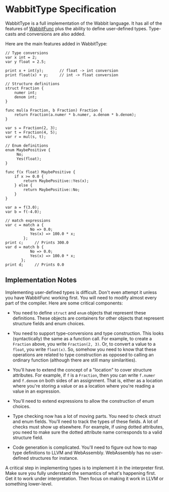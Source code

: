 # WabbitType Specification

WabbitType is a full implementation of the Wabbit language.  It has
all of the features of [WabbitFunc](WabbitFunc.md) plus the ability to
define user-defined types.  Type-casts and conversions are also added.

Here are the main features added in WabbitType:

```
// Type conversions
var x int = 2;
var y float = 2.5;

print x + int(y);       // float -> int conversion
print float(x) + y;     // int -> float conversion

// Structure definitions
struct Fraction {
    numer int;
    denom int;
}

func mul(a Fraction, b Fraction) Fraction {
    return Fraction(a.numer * b.numer, a.denom * b.denom);
}

var s = Fraction(2, 3);
var t = Fraction(4, 5);
var r = mul(s, t);

// Enum definitions
enum MaybePositive {
     No;
     Yes(float);
}

func f(x float) MaybePositive {
    if x >= 0.0 {
        return MaybePositive::Yes(x);
    } else {
        return MaybePositive::No;
    }
}

var a = f(3.0);
var b = f(-4.0);

// match expressions
var c = match a {
           No => 0.0;
           Yes(x) => 100.0 * x;
        };
print c;     // Prints 300.0
var d = match b {
           No => 0.0;
           Yes(x) => 100.0 * x;
       };
print d;     // Prints 0.0
```

## Implementation Notes

Implementing user-defined types is difficult.  Don't even attempt it
unless you have WabbitFunc working first.  You will need to modify
almost every part of the compiler.  Here are some critical components:

* You need to define `struct` and `enum` objects that represent these
  definitions.  These objects are containers for other objects that
  represent structure fields and enum choices.

* You need to support type-conversions and type construction.  This
  looks (syntactically) the same as a function call.  For example, to
  create a `Fraction` above, you write `Fraction(2, 3)`.  Or, to
  convert a value to a `float`, you write `float(x)`.  So, somehow you
  need to know that these operations are related to type construction
  as opposed to calling an ordinary function (although there are still
  many similarities).

* You'll have to extend the concept of a "location" to cover structure
  attributes.  For example, if `f` is a `Fraction`, then you can write
  `f.numer` and `f.denom` on both sides of an assignment.  That is,
  either as a location where you're storing a value or as a location
  where you're reading a value in an expression.

* You'll need to extend expressions to allow the construction of enum
  choices.

* Type checking now has a lot of moving parts.  You need to check
  struct and enum fields. You'll need to track the types of these
  fields. A lot of checks must show up elsewhere. For example, if
  using dotted attributes, you need to make sure the dotted attribute
  name corresponds to a valid structure field.

* Code generation is complicated.  You'll need to figure out how to
  map type definitions to LLVM and WebAssembly.  WebAssembly has no
  user-defined structures for instance.

A critical step in implementing types is to implement it in the
interpreter first. Make sure you fully understand the semantics of
what's happening first.  Get it to work under interpretation.  Then
focus on making it work in LLVM or something lower-level.
